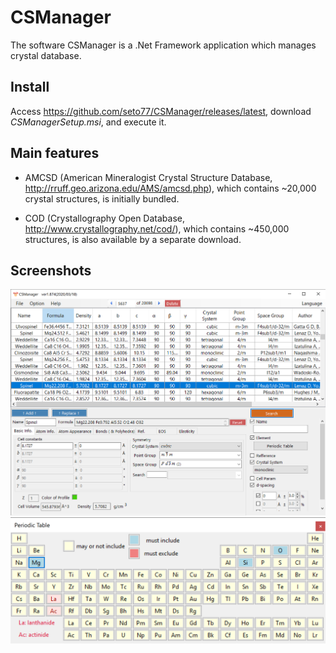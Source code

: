 # CSManager
The software CSManager is a .Net Framework application which manages crystal database.  

## Install
Access https://github.com/seto77/CSManager/releases/latest, download *CSManagerSetup.msi*, and execute it.

## Main features
* AMCSD (American Mineralogist Crystal Structure Database, http://rruff.geo.arizona.edu/AMS/amcsd.php), which contains ~20,000 crystal structures, is initially bundled.

* COD (Crystallography Open Database, http://www.crystallography.net/cod/), which contains ~450,000 structures, is also available by a separate download.


## Screenshots
<img src="Screenshots/Main.png" width="600px"> <img src="Screenshots/PeriodicTable.png" width="600px"> 
